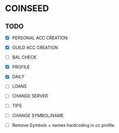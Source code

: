 # COINSEED

## TODO
- [x] PERSONAL ACC CREATION
- [x] GUILD ACC CREATION
- [ ] BAL CHECK
- [x] PROFILE
- [x] DAILY
- [ ] LOANS
- [ ] CHANGE SERVER
- [ ] TIPS
- [ ] CHANGE SYMBOL/NAME
- [ ] Remove Symbols + names hardcoding in cc profile

